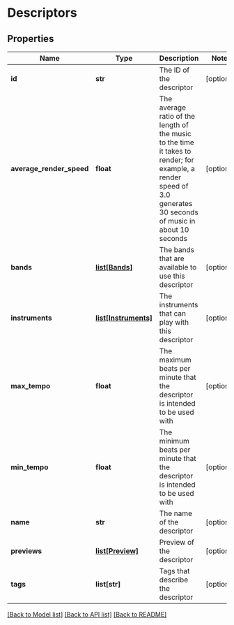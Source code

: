 # Descriptors

## Properties
Name | Type | Description | Notes
------------ | ------------- | ------------- | -------------
**id** | **str** | The ID of the descriptor | [optional] 
**average_render_speed** | **float** | The average ratio of the length of the music to the time it takes to render; for example, a render speed of 3.0 generates 30 seconds of music in about 10 seconds | [optional] 
**bands** | [**list[Bands]**](Bands.md) | The bands that are available to use this descriptor | [optional] 
**instruments** | [**list[Instruments]**](Instruments.md) | The instruments that can play with this descriptor | [optional] 
**max_tempo** | **float** | The maximum beats per minute that the descriptor is intended to be used with | [optional] 
**min_tempo** | **float** | The minimum beats per minute that the descriptor is intended to be used with | [optional] 
**name** | **str** | The name of the descriptor | [optional] 
**previews** | [**list[Preview]**](Preview.md) | Preview of the descriptor | [optional] 
**tags** | **list[str]** | Tags that describe the descriptor | [optional] 

[[Back to Model list]](../README.md#documentation-for-models) [[Back to API list]](../README.md#documentation-for-api-endpoints) [[Back to README]](../README.md)

